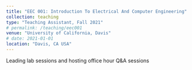 ```yaml
---
title: "EEC 001: Introduction To Electrical And Computer Engineering"
collection: teaching
type: "Teaching Assistant, Fall 2021"
# permalink: /teaching/eec001
venue: "University of California, Davis"
# date: 2021-01-01
location: "Davis, CA USA"
---
```


Leading lab sessions and hosting office hour Q&A sessions